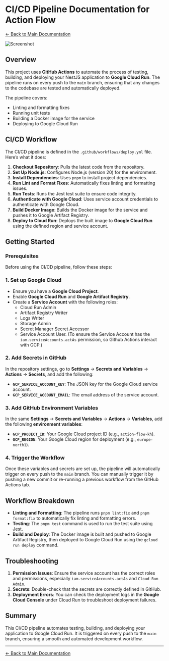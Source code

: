 # CI/CD Pipeline Documentation for Action Flow

[← Back to Main Documentation](../README.md)

![Screenshot](https://i.ibb.co/56zCWyF/Screenshot-2024-09-05-at-11-15-36.png)

## Overview

This project uses **GitHub Actions** to automate the process of testing, building, and deploying your NestJS application to **Google Cloud Run**. The pipeline runs on every push to the `main` branch, ensuring that any changes to the codebase are tested and automatically deployed.

The pipeline covers:

-   Linting and formatting fixes
-   Running unit tests
-   Building a Docker image for the service
-   Deploying to Google Cloud Run

## CI/CD Workflow

The CI/CD pipeline is defined in the `.github/workflows/deploy.yml` file. Here’s what it does:

1. **Checkout Repository**: Pulls the latest code from the repository.
2. **Set Up Node.js**: Configures Node.js (version 20) for the environment.
3. **Install Dependencies**: Uses `pnpm` to install project dependencies.
4. **Run Lint and Format Fixes**: Automatically fixes linting and formatting issues.
5. **Run Tests**: Runs the Jest test suite to ensure code integrity.
6. **Authenticate with Google Cloud**: Uses service account credentials to authenticate with Google Cloud.
7. **Build Docker Image**: Builds the Docker image for the service and pushes it to Google Artifact Registry.
8. **Deploy to Cloud Run**: Deploys the built image to **Google Cloud Run** using the defined region and service account.

## Getting Started

### Prerequisites

Before using the CI/CD pipeline, follow these steps:

### 1. Set up Google Cloud

-   Ensure you have a **Google Cloud Project**.
-   Enable **Google Cloud Run** and **Google Artifact Registry**.
-   Create a **Service Account** with the following roles:
    -   Cloud Run Admin
    -   Artifact Registry Writer
    -   Logs Writer
    -   Storage Admin
    -   Secret Manager Secret Accessor
    -   Service Account User. (To ensure the Service Account has the `iam.serviceAccounts.actAs` permission, so Github Actions interact with GCP.)

### 2. Add Secrets in GitHub

In the repository settings, go to **Settings** → **Secrets and Variables** → **Actions** → **Secrets**, and add the following:

-   **`GCP_SERVICE_ACCOUNT_KEY`**: The JSON key for the Google Cloud service account.
-   **`GCP_SERVICE_ACCOUNT_EMAIL`**: The email address of the service account.

### 3. Add GitHub Environment Variables

In the same **Settings** → **Secrets and Variables** → **Actions** → **Variables**, add the following **environment variables**:

-   **`GCP_PROJECT_ID`**: Your Google Cloud project ID (e.g., `action-flow-kh`).
-   **`GCP_REGION`**: Your Google Cloud region for deployment (e.g., `europe-north1`).

### 4. Trigger the Workflow

Once these variables and secrets are set up, the pipeline will automatically trigger on every push to the `main` branch. You can manually trigger it by pushing a new commit or re-running a previous workflow from the GitHub Actions tab.

## Workflow Breakdown

-   **Linting and Formatting**: The pipeline runs `pnpm lint:fix` and `pnpm format:fix` to automatically fix linting and formatting errors.
-   **Testing**: The `pnpm test` command is used to run the test suite using Jest.
-   **Build and Deploy**: The Docker image is built and pushed to Google Artifact Registry, then deployed to Google Cloud Run using the `gcloud run deploy` command.

## Troubleshooting

1. **Permission Issues**: Ensure the service account has the correct roles and permissions, especially `iam.serviceAccounts.actAs` and `Cloud Run Admin`.
2. **Secrets**: Double-check that the secrets are correctly defined in GitHub.
3. **Deployment Errors**: You can check the deployment logs in the **Google Cloud Console** under Cloud Run to troubleshoot deployment failures.

## Summary

This CI/CD pipeline automates testing, building, and deploying your application to Google Cloud Run. It is triggered on every push to the `main` branch, ensuring a smooth and automated development workflow.

---

[← Back to Main Documentation](../README.md)
